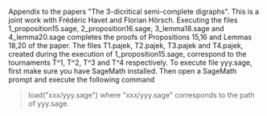 Appendix to the papers "The 3-dicritical semi-complete digraphs". 
This is a joint work with Frédéric Havet and Florian Hörsch.
Executing the files 1\_proposition15.sage, 2\_proposition16.sage, 3\_lemma18.sage and 4\_lemma20.sage completes the proofs of Propositions 15,16 and Lemmas 18,20 of the paper.
The files T1.pajek, T2.pajek, T3.pajek and T4.pajek, created during the execution of 1\_proposition15.sage, correspond to the tournaments T^1, T^2, T^3 and T^4 respectively.
To execute file yyy.sage, first make sure you have SageMath installed. Then open a SageMath prompt and execute the following command 
  > load("xxx/yyy.sage") 
where "xxx/yyy.sage" corresponds to the path of yyy.sage.
